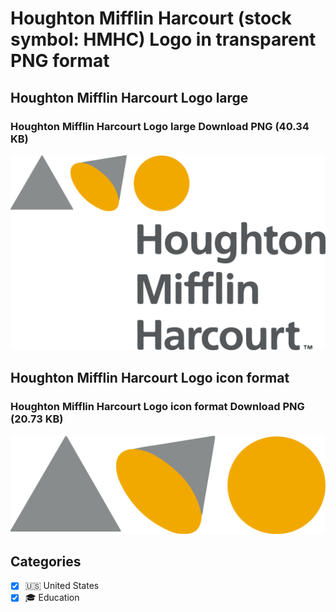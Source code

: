 # Houghton Mifflin Harcourt (stock symbol: HMHC) Logo in transparent PNG format

## Houghton Mifflin Harcourt Logo large

### Houghton Mifflin Harcourt Logo large Download PNG (40.34 KB)

![Houghton Mifflin Harcourt Logo large Download PNG (40.34 KB)](/img/orig/HMHC_BIG-d6520143.png)

## Houghton Mifflin Harcourt Logo icon format

### Houghton Mifflin Harcourt Logo icon format Download PNG (20.73 KB)

![Houghton Mifflin Harcourt Logo icon format Download PNG (20.73 KB)](/img/orig/HMHC-15a7a2fe.png)



## Categories
- [x] 🇺🇸 United States
- [x] 🎓 Education

